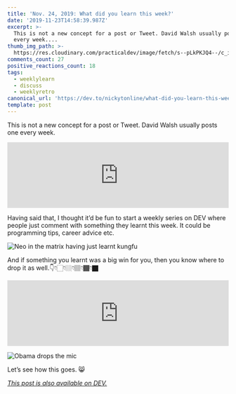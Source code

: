 ```yaml
---
title: 'Nov. 24, 2019: What did you learn this week?'
date: '2019-11-23T14:58:39.987Z'
excerpt: >-
  This is not a new concept for a post or Tweet. David Walsh usually posts one
  every week....
thumb_img_path: >-
  https://res.cloudinary.com/practicaldev/image/fetch/s--pLkPKJQ4--/c_imagga_scale,f_auto,fl_progressive,h_420,q_auto,w_1000/https://res.cloudinary.com/practicaldev/image/fetch/s--CqlzI9cS--/c_imagga_scale%2Cf_auto%2Cfl_progressive%2Ch_420%2Cq_auto%2Cw_1000/https://thepracticaldev.s3.amazonaws.com/i/irbtpbia01c5wt77hki6.png
comments_count: 27
positive_reactions_count: 18
tags:
  - weeklylearn
  - discuss
  - weeklyretro
canonical_url: 'https://dev.to/nickytonline/what-did-you-learn-this-week-4fbf'
template: post
---
```

This is not a new concept for a post or Tweet. David Walsh usually posts one every week.


<iframe class="liquidTag" src="https://dev.to/embed/twitter?args=1197918614776635398" style="border: 0; width: 100%;"></iframe>


Having said that, I thought it’d be fun to start a weekly series on DEV where people just comment with something they learnt this week. It could be programming tips, career advice etc.

![Neo in the matrix having just learnt kungfu](https://media.giphy.com/media/3o7btNhMBytxAM6YBa/giphy.gif)

And if something you learnt was a big win for you, then you know where to drop it as well.👇👇🏻👇🏼👇🏽👇🏾👇🏿


<iframe class="liquidTag" src="https://dev.to/embed/link?args=https%3A%2F%2Fdev.to%2Fdevteam%2Fwhat-was-your-win-this-week-bic" style="border: 0; width: 100%;"></iframe>


![Obama drops the mic](https://media.giphy.com/media/3o7qDEq2bMbcbPRQ2c/giphy.gif)

Let’s see how this goes. 😸





*[This post is also available on DEV.](https://dev.to/nickytonline/what-did-you-learn-this-week-4fbf)*


<script>
const parent = document.getElementsByTagName('head')[0];
const script = document.createElement('script');
script.type = 'text/javascript';
script.src = 'https://cdnjs.cloudflare.com/ajax/libs/iframe-resizer/4.1.1/iframeResizer.min.js';
script.charset = 'utf-8';
script.onload = function() {
    window.iFrameResize({}, '.liquidTag');
};
parent.appendChild(script);
</script>    

